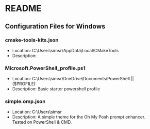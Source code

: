 # README

## Configuration Files for Windows

### cmake-tools-kits.json

- Location: C:\Users\simsr\AppData\Local\CMakeTools
- Description:

### Microsoft.PowerShell_profile.ps1

- Location: C:\Users\simsr\OneDrive\Documents\PowerShell || ($PROFILE)
- Description: Basic starter powershell profile

### simple.omp.json

- Location: C:\Users\simsr
- Description: A simple theme for the Oh My Posh prompt enhancer. Tested on PowerShell & CMD.
